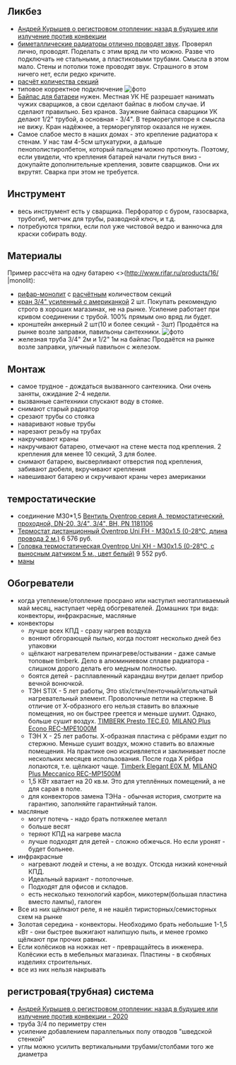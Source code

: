 ## Ликбез

 * [Андрей Курышев о регистровом отоплении: назад в будущее или излучение против конвекции](https://www.youtube.com/watch?v=D4olOLYNcGg)
 * [биметаллические радиаторы отлично проводят звук](http://aqua-rmnt.com/otoplenie/documents/zvukoizolyaciya-trub-i-radiatorov.html). Проверял лично, проводят. Поделать с этим вряд ли что можно. Разве что подключать не стальными, а пластиковыми трубами. Смысла в этом мало. Стены и потолки тоже проводят звук. Страшного в этом ничего нет, если редко кричите.
 * [расчёт количества секций](http://aqua-rmnt.com/otoplenie/raschety/raschet-radiatorov-otopleniya.html)
 * типовое корректное подключение ![фото](/files/отопление.jpg)
 * [Байпас для батареи](http://aquatic-home.ru/bajpas-v-sisteme-otopleniya-chto-eto-takoe.html) нужен. Местная УК НЕ разрешает нанимать чужих сварщиков, а свои сделают байпас в любом случае. И сделают правильно. Без кранов. Заужение байпаса сварщики УК делают 1/2" трубой, а основная - 3/4". В терморегуляторе я смысла не вижу. Кран надёжнее, а терморегулятор оказался не нужен.
  * Самое слабое место в наших домах - это крепление радиатора к стенам. У нас там 4-5см штукатурки, а дальше пенополистиролбетон, который пальцем можно проткнуть. Поэтому, если увидели, что крепления батарей начали гнуться вниз - докупайте дополнительные крепления, зовите сварщиков. Они их вкрутят. Сварка при этом не требуется.

## Инструмент
  * весь инструмент есть у сварщика. Перфоратор с буром, газосварка, трубогиб, метчик для трубы, разводной ключ, и т.д.
  * потребуются тряпки, если пол уже чистовой ведро и ванночка для краски собирать воду.

## Материалы

Пример рассчёта на одну батарею <>(http://www.rifar.ru/products/16/ |monolit):
  * [рифар-монолит](http://teplotok.ru/bimetallicheskie-radiatory-rifar-monolit-500) с [расчётным](http://www.rifar.ru/selection/) количеством секций
  * [кран 3/4" усиленный с американкой](http://www.san-detal.ru/kran-usilennyj-s-amerikankoj-34-vr-nr-p-518.html) 2 шт. Покупать рекомендую строго в хороших магазинах, не на рынке. Усиление работает при кривом соединении с трубой. 100% прямым оно вряд ли будет.
  * кронштейн анкерный 2 шт(10 и более  секций - 3шт) Продаётся на рынке возле заправки, павильоны сантехники. ![фото](/files/отопление_кронштейн_анкерный.jpg)
  * железная труба 3/4" 2м и 1/2" 1м на байпас Продаётся на рынке возле заправки, уличный павильон с железом.

## Монтаж
  * самое трудное - дождаться вызванного сантехника. Они очень заняты, ожидание 2-4 недели.
  * вызванные сантехники спускают воду в стояке.
  * снимают старый радиатор
  * срезают трубы со стояка
  * наваривают новые трубы
  * нарезают резьбу на трубах
  * накручивают краны
  * накручивают батарею, отмечают на стене места под крепления. 2 крепления для менее 10 секций, 3 для более.
  * снимают батарею, высверливают отверстия под крепления, забивают дюбеля, вкручивают крепления
  * навешивают батарею и скручивают краны через американки

## темростатические

 * соединение М30*1,5 [Вентиль Oventrop серия A, термостатический, проходной, DN-20, 3/4", 3/4", ВН, PN 1181106](https://www.vseinstrumenti.ru/santehnika/inzhenernaya/armatura/dlya-sistem-otopleniya/termostaticheskie-ventili-i-termogolovki/dlya-radiatorov/oventrop/seriya-a-termostaticheskij-prohodnoj-dn-20-3-4-3-4-vn-pn-1181106/)
 * [Термостат дистанционный Oventrop Uni FH - M30x1.5 (0-28°C, длина провода 2 м.)](https://comtermo.ru/products/termostat-distantsionnyy-oventrop-uni-fh-m30x1-5-0-28-s-dlina-provoda-2-m-1012295/) 6 576 руб.
 * [Головка термостатическая Oventrop Uni XH - M30x1.5 (0-28°C, с выносным датчиком 5 м., цвет белый)](https://comtermo.ru/products/golovka-termostaticheskaya-oventrop-uni-xh-m30x1-5-0-28-c-s-vynosnym-datchikom-5-m-tsvet-belyy-1011566/) 9 552 руб.
 * [маны](./files/oventrop_thermo.pdf)

## Обогреватели

 * когда утепление/отопление просрано или наступил неотапливаемый май месяц, наступает черёд обогревателей. Домашних три вида: конвекторы, инфракрасные, масляные
 * конвекторы
 	 * лучше всех КПД - сразу нагрев воздуха
	 * воняют обгорающей пылью, когда постоят несколько дней без упаковки
	 * щёлкают нагревателем принагреве/остывании - даже самые топовые timberk. Дело в алюминиевом сплаве радиатора - слишком дорого делать его медным полностью.
	 * боятся детей - расплавленный карандаш внутри делает прибор вечной вонючкой.
	 * ТЭН STIX - 5 лет работы, Это stix/стич/ленточный/игольчатый нагревательный элемент. Проволочные петли на стержне. В отличие от Х-образного его нельзя ставить во влажные помещения, но он быстрее греется и меньше шумит. Однако, больше сушит воздух. [TIMBERK Presto TEC.E0](https://www.timberk.ru/catalog/heat/convectors/mec/TEC_E0_M/), [MILANO Plus Econo REC-MPE1000M](http://shop.royal.ru/index.php?route=product/product&path=81_77&product_id=4466)
	 * ТЭН X - 25 лет работы. Х-образная пластина с рёбрами ездит по стержню. Меньше сушит воздух, можно ставить во влажные помещения. На практике оно искривляется и заклинивает после нескольких месяцев использования. После года Х рёбра лопаются, т.е. щёлкают чаще. [Timberk Elegant E0X M](https://www.timberk.ru/catalog/heat/convectors/mec/TEC_E0X_M/), [MILANO Plus Meccanico REC-MP1500M](http://shop.royal.ru/index.php?route=product/product&path=81_77&product_id=4469)
	 * 1,5 КВт хватает на 20 кв.м. Это для утеплённых помещений, а не для сарая в поле.
 	 * для конвекторов замена ТЭНа - обычная история, смотрите на гарантию, заполняйте гарантийный талон.
 * масляные
 	 * могут потечь - надо брать потяжелее металл
	 * больше весят
	 * теряют КПД на нагреве масла
	 * лучше подходят для детей - сложно обжечься. Но если уронят - будет больнее.
 * инфракрасные
 	 * нагревают людей и стены, а не воздух. Отсюда низкий конечный КПД.
	 * Идеальный вариант - потолочные.
	 * Подходят для офисов и складов.
	 * есть несколько технологий карбон, микотерм(большая пластина вместо лампы), галоген
 * Все из них щёлкают реле, я не нашёл тиристорных/семисторных схем на рынке
 * Золотая середина - конвекторы. Необходимо брать небольшие 1-1,5 кВт - они быстрее выжигают налипшую пыль, и менее громко щёлкают при прочих равных.
 * Если колёсиков на ножках нет - превращайтесь в инженера. Колёсики есть в мебельных магазинах. Пластины - в скобяных изделиях строительных.
 * все из них нельзя накрывать

## регистровая(трубная) система

 * [Андрей Курышев о регистровом отоплении: назад в будущее или излучение против конвекции - 2020](https://youtu.be/D4olOLYNcGg?t=7687)
 * труба 3/4 по периметру стен
 * усиление добавлением параллельных полу отводов "шведской стенкой"
 * углы можно усилить вертикальными трубами/столбами того же диаметра

